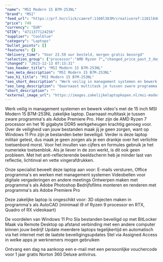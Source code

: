 ```yaml
---
"name": "MSI Modern 15 B7M-253NL"
"brand": "MSI"
"feed_url": "https://prf.hn/click/camref:1100l383M/creativeref:1101l84031/destination:https%3A%2F%2Fwww.coolblue.nl%2Fproduct%2F932991"
"price": 749
"currency": "EUR"
"GTIN": "4711377124256"
"supplier": "Coolblue"
"category": "Laptops"
"bullet_points": []
"features": {}
"delivery_time": "Voor 23.59 uur besteld, morgen gratis bezorgd"
"selection_group": {"processor":"AMD Ryzen 7","changed_price_past_3_days":false,"product_family":"Modern 15"}
"changed": "2023-12-13 07:15:31"
"seo_header_title": "MSI Modern 15 B7M-253NL"
"seo_meta_description": "MSI Modern 15 B7M-253NL"
"seo_h1_title": "MSI Modern 15 B7M-253NL"
"seo_short_description": "Werk veilig in management systemen en bewerk video's met de 15 inch MSI Modern 15 B7M-253NL zakelijke laptop."
"seo_long_description": "Daarnaast multitask je tussen zware programma's als Adobe Premiere Pro. Hier zijn de AMD Ryzen 7 processor en het 16 gigabyte DDR5 werkgeheugen krachtig genoeg voor. Over de veiligheid van jouw bestanden maak jij je geen zorgen, want op Windows 11 Pro zijn je bestanden beter beveiligd. Verder is deze laptop militair getest, dus maak je geen zorgen als je een drankje over het verlichte toetsenbord morst. Voor het invullen van cijfers en formules gebruik je het numerieke toetsenblok. Als je liever in de zon werkt, is dit ook geen probleem. Met het anti-reflecterende beeldscherm heb je minder last van reflectie, lichtinval en vette vingerafdrukken. \r\n\r\nOnze specialist beveelt deze laptop aan voor:\r\nE-mails versturen, Office programma's en werken met management systemen\r\nVideobellen voor digitale vergaderingen en andere meetings\r\nOntwerpen maken met programma's als Adobe Photoshop\r\nBedrijfsfilms monteren en renderen met programma's als Adobe Premiere Pro\r\n\r\n\r\nDeze zakelijke laptop is ongeschikt voor:\r\n3D objecten maken in programma's als AutoCAD (minimaal i9 of Ryzen 9 processor en RTX, Quadro of RX videokaart) \r\n\r\n\r\nDe voordelen van Windows 11 Pro\r\nSla bestanden beveiligd op met BitLocker\r\nMaak via Remote Desktop op afstand verbinding met een andere computer binnen jouw bedrijf\r\nUpdate meerdere laptops tegelijkertijd en automatisch via het internet met de laatste beveiligingsupdates\r\nStel via Assigned Access in welke apps je werknemers mogen gebruiken\r\n\r\n \r\nOntvang een dag na aankoop een e-mail met een persoonlijke vouchercode voor 1 jaar gratis Norton 360 Deluxe antivirus."
"short_description": ""
"external_image_url": "https://images.zakelijkelaptopkopen.nl/msi-modern-15-b7m-253nl.webp"
---
```


Werk veilig in management systemen en bewerk video's met de 15 inch MSI Modern 15 B7M-253NL zakelijke laptop. Daarnaast multitask je tussen zware programma's als Adobe Premiere Pro. Hier zijn de AMD Ryzen 7 processor en het 16 gigabyte DDR5 werkgeheugen krachtig genoeg voor. Over de veiligheid van jouw bestanden maak jij je geen zorgen, want op Windows 11 Pro zijn je bestanden beter beveiligd. Verder is deze laptop militair getest, dus maak je geen zorgen als je een drankje over het verlichte toetsenbord morst. Voor het invullen van cijfers en formules gebruik je het numerieke toetsenblok. Als je liever in de zon werkt, is dit ook geen probleem. Met het anti-reflecterende beeldscherm heb je minder last van reflectie, lichtinval en vette vingerafdrukken.

Onze specialist beveelt deze laptop aan voor:
E-mails versturen, Office programma's en werken met management systemen
Videobellen voor digitale vergaderingen en andere meetings
Ontwerpen maken met programma's als Adobe Photoshop
Bedrijfsfilms monteren en renderen met programma's als Adobe Premiere Pro


Deze zakelijke laptop is ongeschikt voor:
3D objecten maken in programma's als AutoCAD (minimaal i9 of Ryzen 9 processor en RTX, Quadro of RX videokaart) 


De voordelen van Windows 11 Pro
Sla bestanden beveiligd op met BitLocker
Maak via Remote Desktop op afstand verbinding met een andere computer binnen jouw bedrijf
Update meerdere laptops tegelijkertijd en automatisch via het internet met de laatste beveiligingsupdates
Stel via Assigned Access in welke apps je werknemers mogen gebruiken

 
Ontvang een dag na aankoop een e-mail met een persoonlijke vouchercode voor 1 jaar gratis Norton 360 Deluxe antivirus.